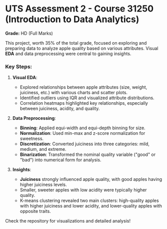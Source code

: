 # UTS Assessment 2 - Course 31250 (Introduction to Data Analytics)

**Grade:** HD (Full Marks)  

This project, worth 35% of the total grade, focused on exploring and preparing data to analyze apple quality based on various attributes. Visual **EDA** and data preprocessing were central to gaining insights.

### Key Steps:
1. **Visual EDA**: 
   - Explored relationships between apple attributes (size, weight, juiciness, etc.) with various charts and scatter plots.
   - Identified outliers using IQR and visualized attribute distributions.
   - Correlation heatmaps highlighted key relationships, especially between juiciness, acidity, and quality.
   
2. **Data Preprocessing**:
   - **Binning**: Applied equi-width and equi-depth binning for size.
   - **Normalization**: Used min-max and z-score normalization for sweetness.
   - **Discretization**: Converted juiciness into three categories: mild, medium, and extreme.
   - **Binarization**: Transformed the nominal quality variable ("good" or "bad") into numerical form for analysis.

3. **Insights**:
   - **Juiciness** strongly influenced apple quality, with good apples having higher juiciness levels.
   - Smaller, sweeter apples with low acidity were typically higher quality.
   - K-means clustering revealed two main clusters: high-quality apples with higher juiciness and lower acidity, and lower-quality apples with opposite traits.

Check the repository for visualizations and detailed analysis!
